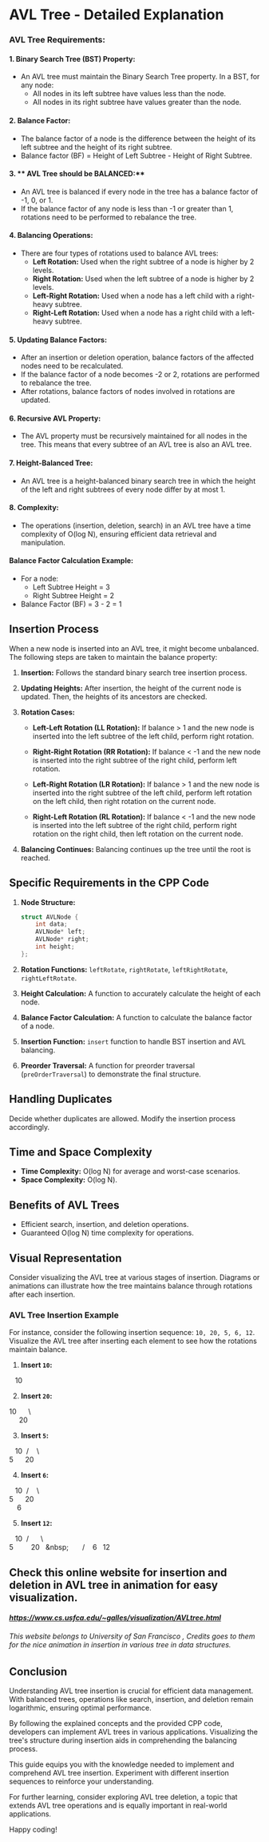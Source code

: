 
# AVL Tree - Detailed Explanation

### AVL Tree Requirements:

#### 1. **Binary Search Tree (BST) Property:**
   - An AVL tree must maintain the Binary Search Tree property. In a BST, for any node:
     - All nodes in its left subtree have values less than the node.
     - All nodes in its right subtree have values greater than the node.

#### 2. **Balance Factor:**
   - The balance factor of a node is the difference between the height of its left subtree and the height of its right subtree.
   - Balance factor (BF) = Height of Left Subtree - Height of Right Subtree.

#### 3. ** AVL Tree should be BALANCED:**
   - An AVL tree is balanced if every node in the tree has a balance factor of -1, 0, or 1.
   - If the balance factor of any node is less than -1 or greater than 1, rotations need to be performed to rebalance the tree.

#### 4. **Balancing Operations:**
   - There are four types of rotations used to balance AVL trees:
     - **Left Rotation:** Used when the right subtree of a node is higher by 2 levels.
     - **Right Rotation:** Used when the left subtree of a node is higher by 2 levels.
     - **Left-Right Rotation:** Used when a node has a left child with a right-heavy subtree.
     - **Right-Left Rotation:** Used when a node has a right child with a left-heavy subtree.

#### 5. **Updating Balance Factors:**
   - After an insertion or deletion operation, balance factors of the affected nodes need to be recalculated.
   - If the balance factor of a node becomes -2 or 2, rotations are performed to rebalance the tree.
   - After rotations, balance factors of nodes involved in rotations are updated.

#### 6. **Recursive AVL Property:**
   - The AVL property must be recursively maintained for all nodes in the tree. This means that every subtree of an AVL tree is also an AVL tree.

#### 7. **Height-Balanced Tree:**
   - An AVL tree is a height-balanced binary search tree in which the height of the left and right subtrees of every node differ by at most 1.

#### 8. **Complexity:**
   - The operations (insertion, deletion, search) in an AVL tree have a time complexity of O(log N), ensuring efficient data retrieval and manipulation.

#### Balance Factor Calculation Example:
   - For a node:
     - Left Subtree Height = 3
     - Right Subtree Height = 2
   - Balance Factor (BF) = 3 - 2 = 1

## Insertion Process

When a new node is inserted into an AVL tree, it might become unbalanced. The following steps are taken to maintain the balance property:

1. **Insertion:** Follows the standard binary search tree insertion process.

2. **Updating Heights:** After insertion, the height of the current node is updated. Then, the heights of its ancestors are checked.

3. **Rotation Cases:**

    - **Left-Left Rotation (LL Rotation):** If balance > 1 and the new node is inserted into the left subtree of the left child, perform right rotation.
    
    - **Right-Right Rotation (RR Rotation):** If balance < -1 and the new node is inserted into the right subtree of the right child, perform left rotation.
    
    - **Left-Right Rotation (LR Rotation):** If balance > 1 and the new node is inserted into the right subtree of the left child, perform left rotation on the left child, then right rotation on the current node.
    
    - **Right-Left Rotation (RL Rotation):** If balance < -1 and the new node is inserted into the left subtree of the right child, perform right rotation on the right child, then left rotation on the current node.

4. **Balancing Continues:** Balancing continues up the tree until the root is reached.

## Specific Requirements in the CPP Code

1. **Node Structure:**

    ```cpp
    struct AVLNode {
        int data;
        AVLNode* left;
        AVLNode* right;
        int height;
    };
    ```

2. **Rotation Functions:** `leftRotate`, `rightRotate`, `leftRightRotate`, `rightLeftRotate`.

3. **Height Calculation:** A function to accurately calculate the height of each node.

4. **Balance Factor Calculation:** A function to calculate the balance factor of a node.

5. **Insertion Function:** `insert` function to handle BST insertion and AVL balancing.

6. **Preorder Traversal:** A function for preorder traversal (`preOrderTraversal`) to demonstrate the final structure.

## Handling Duplicates

Decide whether duplicates are allowed. Modify the insertion process accordingly.

## Time and Space Complexity

- **Time Complexity:** O(log N) for average and worst-case scenarios.
- **Space Complexity:** O(log N).

## Benefits of AVL Trees

- Efficient search, insertion, and deletion operations.
- Guaranteed O(log N) time complexity for operations.

## Visual Representation

Consider visualizing the AVL tree at various stages of insertion. Diagrams or animations can illustrate how the tree maintains balance through rotations after each insertion.

### AVL Tree Insertion Example

For instance, consider the following insertion sequence: `10, 20, 5, 6, 12`. Visualize the AVL tree after inserting each element to see how the rotations maintain balance.

1) **Insert `10`:**

&nbsp;&nbsp;&nbsp;10

2)  **Insert `20`:**

10
&nbsp;&nbsp;&nbsp;&nbsp; \  
&nbsp;&nbsp;&nbsp;&nbsp; 20


3) **Insert `5`:**

&nbsp;&nbsp;&nbsp;10
&nbsp;/&nbsp;&nbsp;&nbsp; \  
5&nbsp;&nbsp;&nbsp;&nbsp;&nbsp; 20

4) **Insert `6`:**

&nbsp;&nbsp;&nbsp;10
&nbsp;/&nbsp;&nbsp;&nbsp; \  
5&nbsp;&nbsp;&nbsp;&nbsp;&nbsp; 20
&nbsp;&nbsp;\
&nbsp;&nbsp;&nbsp;&nbsp;6 

5) **Insert `12`:**

&nbsp;&nbsp;&nbsp;10
&nbsp;/&nbsp;&nbsp;&nbsp;&nbsp;&nbsp; \  
5&nbsp;&nbsp;&nbsp;&nbsp;&nbsp;&nbsp;&nbsp;&nbsp; 20
&nbsp;&nbsp;\&nbsp;&nbsp;&nbsp;&nbsp;&nbsp;&nbsp;&nbsp;&nbsp;/
&nbsp;&nbsp;&nbsp;6 &nbsp;&nbsp;12

## Check this online website for insertion and deletion in AVL tree in animation for easy visualization.
#### *https://www.cs.usfca.edu/~galles/visualization/AVLtree.html*
###### This website belongs to *University of San Francisco* ,  Credits goes to them for the nice animation in insertion in various tree in data structures.


## Conclusion

Understanding AVL tree insertion is crucial for efficient data management. With balanced trees, operations like search, insertion, and deletion remain logarithmic, ensuring optimal performance.

By following the explained concepts and the provided CPP code, developers can implement AVL trees in various applications. Visualizing the tree's structure during insertion aids in comprehending the balancing process.

This guide equips you with the knowledge needed to implement and comprehend AVL tree insertion. Experiment with different insertion sequences to reinforce your understanding.

For further learning, consider exploring AVL tree deletion, a topic that extends AVL tree operations and is equally important in real-world applications.

Happy coding!
